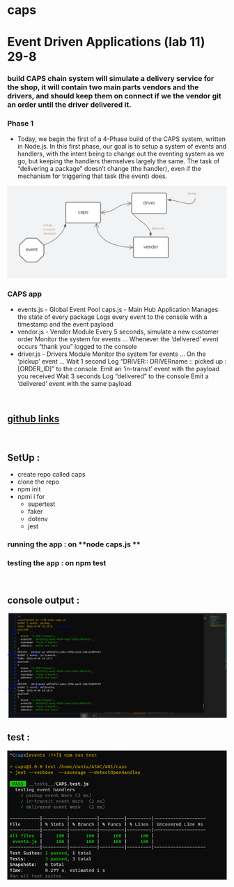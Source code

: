 # caps

# Event Driven Applications (lab 11) 29-8

### build CAPS chain system will simulate a delivery service for the shop, it will contain two main parts vendors and the drivers, and should keep them on connect if we the vendor git an order until the driver delivered it.

### Phase 1

- Today, we begin the first of a 4-Phase build of the CAPS system, written in Node.js. In this first phase, our goal is to setup a system of events and handlers, with the intent being to change out the eventing system as we go, but keeping the handlers themselves largely the same. The task of “delivering a package” doesn’t change (the handler), even if the mechanism for triggering that task (the event) does.

![wightbord](./img/lab.11.w.PNG)

### CAPS app

- events.js - Global Event Pool caps.js - Main Hub Application Manages the state of every package Logs every event to the console with a timestamp and the event payload
- vendor.js - Vendor Module Every 5 seconds, simulate a new customer order
  Monitor the system for events … Whenever the ‘delivered’ event occurs “thank you” logged to the console
- driver.js - Drivers Module Monitor the system for events … On the ‘pickup’ event … Wait 1 second Log “DRIVER:: DRIVERname :: picked up : [ORDER_ID]” to the console. Emit an ‘in-transit’ event with the payload you received Wait 3 seconds Log “delivered” to the console Emit a ‘delivered’ event with the same payload

<br>

## [github links](https://github.com/mr-atta/caps)

<br>

## SetUp :

- create repo called caps
- clone the repo
- npm init
- npmi i for
  - supertest
  - faker
  - dotenv
  - jest

### running the app : on **node caps.js **

### testing the app : on **npm test**

<br>

## console output :

![0](./img12/output-lab11-12.PNG)

## test :

![test](./img/lab11.test.png)
